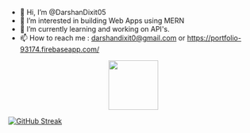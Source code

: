 - 👋 Hi, I’m @DarshanDixit05
- 👀 I’m interested in building Web Apps using MERN
- 🌱 I’m currently learning and working on API's.
- 📫 How to reach me : darshandixit0@gmail.com or https://portfolio-93174.firebaseapp.com/

<div id="header" align="center">
  <img src="https://media.giphy.com/media/eNAsjO55tPbgaor7ma/giphy.gif" width="100"/>
</div>


<!---
DarshanDixit05/DarshanDixit05 is a ✨ special ✨ repository because its `README.md` (this file) appears on your GitHub profile.
You can click the Preview link to take a look at your changes.
--->

[![GitHub Streak](https://github-readme-streak-stats.herokuapp.com?user=DarshanDixit05&theme=dark&hide_border=true&type=png)](https://git.io/streak-stats)
